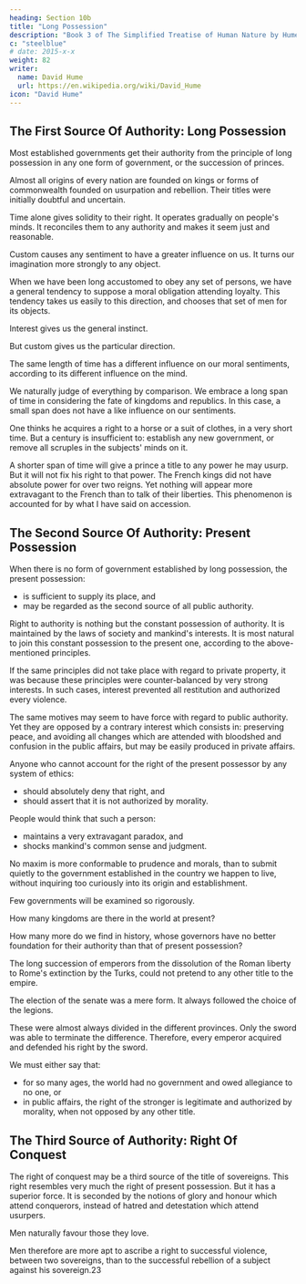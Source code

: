 ```yaml
---
heading: Section 10b
title: "Long Possession"
description: "Book 3 of The Simplified Treatise of Human Nature by Hume"
c: "steelblue"
# date: 2015-x-x
weight: 82
writer:
  name: David Hume
  url: https://en.wikipedia.org/wiki/David_Hume
icon: "David Hume"
---
```




## The First Source Of Authority: Long Possession

Most established governments get their authority from the principle of long possession in any one form of government, or the succession of princes.

Almost all origins of every nation are founded on kings or forms of commonwealth founded on usurpation and rebellion.
            Their titles were initially doubtful and uncertain.

Time alone gives solidity to their right.
            It operates gradually on people's minds.
            It reconciles them to any authority and makes it seem just and reasonable.

Custom causes any sentiment to have a greater influence on us.
        It turns our imagination more strongly to any object.

When we have been long accustomed to obey any set of persons, we have a general tendency to suppose a moral obligation attending loyalty.
        This tendency takes us
            easily to this direction, and
            chooses that set of men for its objects.

Interest gives us the general instinct.

But custom gives us the particular direction.

The same length of time has a different influence on our moral sentiments, according to its different influence on the mind.

We naturally judge of everything by comparison.
        We embrace a long span of time in considering the fate of kingdoms and republics.
        In this case, a small span does not have a like influence on our sentiments.

One thinks he acquires a right to a horse or a suit of clothes, in a very short time.
        But a century is insufficient to:
            establish any new government, or
            remove all scruples in the subjects' minds on it.

A shorter span of time will give a prince a title to any power he may usurp.
        But it will not fix his right to that power.
        The French kings did not have absolute power for over two reigns.
            Yet nothing will appear more extravagant to the French than to talk of their liberties.
        This phenomenon is accounted for by what I have said on accession.


## The Second Source Of Authority: Present Possession

When there is no form of government established by long possession, the present possession:
- is sufficient to supply its place, and
- may be regarded as the second source of all public authority.

Right to authority is nothing but the constant possession of authority.
        It is maintained by the laws of society and mankind's interests.
        It is most natural to join this constant possession to the present one, according to the above-mentioned principles.

If the same principles did not take place with regard to private property, it was because these principles were counter-balanced by very strong interests.
        In such cases, interest prevented all restitution and authorized every violence.

The same motives may seem to have force with regard to public authority.
        Yet they are opposed by a contrary interest which consists in:
            preserving peace, and
            avoiding all changes which are attended with bloodshed and confusion in the public affairs, but may be easily produced in private affairs.

Anyone who cannot account for the right of the present possessor by any system of ethics:
- should absolutely deny that right, and
- should assert that it is not authorized by morality.

People would think that such a person:
- maintains a very extravagant paradox, and
- shocks mankind's common sense and judgment.

No maxim is more conformable to prudence and morals, than to submit quietly to the government established in the country we happen to live, without inquiring too curiously into its origin and establishment.

Few governments will be examined so rigorously.

How many kingdoms are there in the world at present?

How many more do we find in history, whose governors have no better foundation for their authority than that of present possession?

The long succession of emperors from the dissolution of the Roman liberty to Rome's extinction by the Turks, could not pretend to any other title to the empire.

The election of the senate was a mere form.
        It always followed the choice of the legions.

These were almost always divided in the different provinces.
            Only the sword was able to terminate the difference.
            Therefore, every emperor acquired and defended his right by the sword.

We must either say that:
- for so many ages, the world had no government and owed allegiance to no one, or
- in public affairs, the right of the stronger is legitimate and authorized by morality, when not opposed by any other title.


## The Third Source of Authority: Right Of Conquest

The right of conquest may be a third source of the title of sovereigns.
        This right resembles very much the right of present possession.
        But it has a superior force.
            It is seconded by the notions of glory and honour which attend conquerors, instead of hatred and detestation which attend usurpers.

Men naturally favour those they love.

Men therefore are more apt to ascribe a right to successful violence, between two sovereigns, than to the successful rebellion of a subject against his sovereign.23
